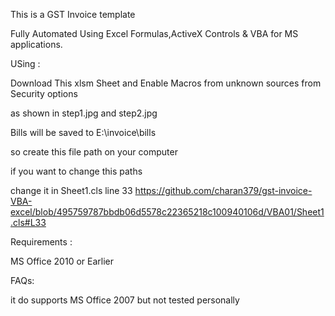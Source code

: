 This is a GST Invoice template

Fully Automated Using Excel Formulas,ActiveX Controls & VBA for MS applications.

USing : 


Download This xlsm Sheet and Enable Macros from unknown sources from Security options

as shown in step1.jpg and step2.jpg

Bills will be saved to E:\invoice\bills


so create this file path on your computer

if you want to change this paths 

change it in Sheet1.cls line 33
https://github.com/charan379/gst-invoice-VBA-excel/blob/495759787bbdb06d5578c22365218c100940106d/VBA01/Sheet1.cls#L33



Requirements :

MS Office 2010 or Earlier

FAQs:

it do supports MS Office 2007 but not tested personally
